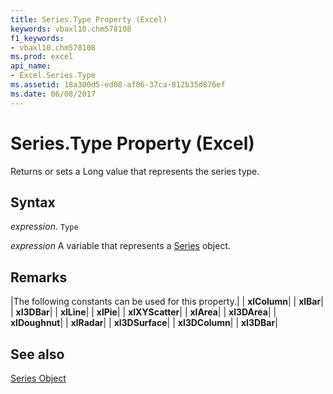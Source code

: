 ```yaml
---
title: Series.Type Property (Excel)
keywords: vbaxl10.chm578108
f1_keywords:
- vbaxl10.chm578108
ms.prod: excel
api_name:
- Excel.Series.Type
ms.assetid: 18a300d5-ed08-af06-37ca-812b35d876ef
ms.date: 06/08/2017
---
```



# Series.Type Property (Excel)

Returns or sets a Long value that represents the series type.


## Syntax

 _expression_. `Type`

 _expression_ A variable that represents a [Series](./Excel.Series-graph-object.md) object.


## Remarks





|The following constants can be used for this property.|
| **xlColumn**|
| **xlBar**|
| **xl3DBar**|
| **xlLine**|
| **xlPie**|
| **xlXYScatter**|
| **xlArea**|
| **xl3DArea**|
| **xlDoughnut**|
| **xlRadar**|
| **xl3DSurface**|
| **xl3DColumn**|
| **xl3DBar**|

## See also


[Series Object](Excel.Series(object).md)

